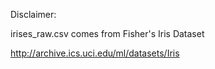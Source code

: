 Disclaimer: 

irises_raw.csv comes from Fisher's Iris Dataset

http://archive.ics.uci.edu/ml/datasets/Iris
